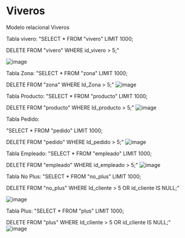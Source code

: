 # Viveros
Modelo relacional Viveros

Tabla vivero:
"SELECT * FROM "vivero" LIMIT 1000;

DELETE FROM "vivero"
WHERE id_vivero > 5;"

![image](https://github.com/SamuelToledoHdez/Viveros/assets/92159124/edda214e-d5e3-4817-987f-b6ee0c4aa008)

Tabla Zona:
"SELECT * FROM "zona" LIMIT 1000;


DELETE FROM "zona"
WHERE Id_Zona > 5;"
![image](https://github.com/SamuelToledoHdez/Viveros/assets/92159124/2b2080f2-e47f-4558-bd07-7a39b91c7862)

Tabla Producto:
"SELECT * FROM "producto" LIMIT 1000;


DELETE FROM "producto"
WHERE Id_producto > 5;"
![image](https://github.com/SamuelToledoHdez/Viveros/assets/92159124/de85d5da-6576-45d9-9a88-122a6c011f31)


Tabla Pedido:

"SELECT * FROM "pedido" LIMIT 1000;


DELETE FROM "pedido"
WHERE Id_pedido > 5;"
![image](https://github.com/SamuelToledoHdez/Viveros/assets/92159124/337286be-a106-4d44-b917-4791f6399f95)

Tabla Empleado:
"SELECT * FROM "empleado" LIMIT 1000;


DELETE FROM "empleado"
WHERE id_empleado > 5;"
![image](https://github.com/SamuelToledoHdez/Viveros/assets/92159124/b4734d1e-7577-4894-af2a-05e7e5d06e35)

Tabla No Plus:
"SELECT * FROM "no_plus" LIMIT 1000;


DELETE FROM "no_plus"
WHERE Id_cliente > 5 OR id_cliente IS NULL;"

![image](https://github.com/SamuelToledoHdez/Viveros/assets/92159124/be54d2d0-a0c4-4d1d-852c-62ac11535a02)


Tabla Plus:
"SELECT * FROM "plus" LIMIT 1000;


DELETE FROM "plus"
WHERE Id_cliente > 5 OR id_cliente IS NULL;"
![image](https://github.com/SamuelToledoHdez/Viveros/assets/92159124/f0bfd15c-7f11-42da-a512-44771314bf0e)


